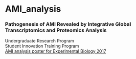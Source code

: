 # AMI_analysis
### Pathogenesis of AMI Revealed by Integrative Global Transcriptomics and Proteomics Analysis  ###
Undergraduate Research Program  
Student Innovation Training Program  
[AMI analysis poster for Experimental Biology 2017](https://github.com/ZhiyuanMa2017/AMI_analysis/blob/master/poster.pptx)
